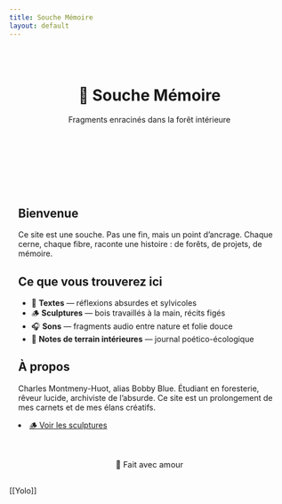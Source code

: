 ```yaml
---
title: Souche Mémoire
layout: default
---
```


<header style="text-align: center; padding: 2rem;">
  <h1>🌲 Souche Mémoire</h1>
  <p>Fragments enracinés dans la forêt intérieure</p>
</header>

<section style="max-width: 700px; margin: auto; padding: 1rem;">
  <h2>Bienvenue</h2>
  <p>Ce site est une souche. Pas une fin, mais un point d’ancrage. Chaque cerne, chaque fibre, raconte une histoire : de forêts, de projets, de mémoire.</p>

  <h2>Ce que vous trouverez ici</h2>
  <ul>
    <li>🌿 <strong>Textes</strong> — réflexions absurdes et sylvicoles</li>
    <li>🪵 <strong>Sculptures</strong> — bois travaillés à la main, récits figés</li>
    <li>🎧 <strong>Sons</strong> — fragments audio entre nature et folie douce</li>
    <li>📘 <strong>Notes de terrain intérieures</strong> — journal poético-écologique</li>
  </ul>

  <h2>À propos</h2>
  <p>Charles Montmeny-Huot, alias Bobby Blue. Étudiant en foresterie, rêveur lucide, archiviste de l’absurde. Ce site est un prolongement de mes carnets et de mes élans créatifs.</p>
  <li><a href="/sculptures">🪵 Voir les sculptures</a></li>

  <footer style="margin-top: 3rem; font-size: 0.9rem; text-align: center;">
    <p>🌱 Fait avec amour</p>
  </footer>
</section>
[[Yolo]]